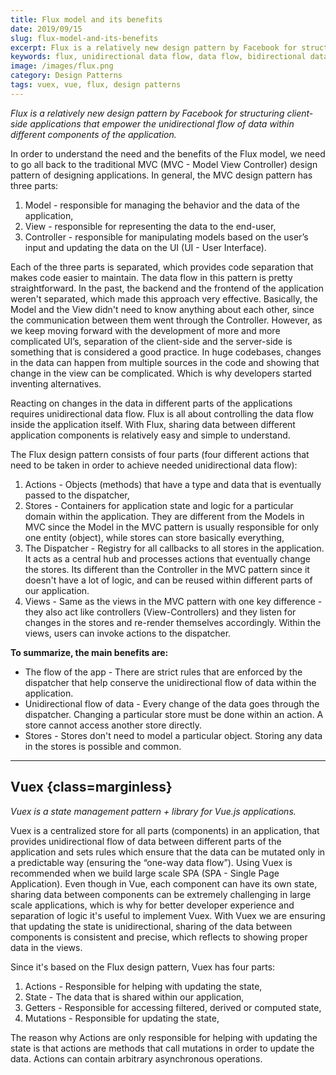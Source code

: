 ```yaml
---
title: Flux model and its benefits
date: 2019/09/15
slug: flux-model-and-its-benefits
excerpt: Flux is a relatively new design pattern by Facebook for structuring client-side applications that empower the unidirectional flow of data within different components of the application.
keywords: flux, unidirectional data flow, data flow, bidirectional data flow, mvc, design pattern, vuex, vue, redux, react
image: /images/flux.png
category: Design Patterns
tags: vuex, vue, flux, design patterns
---
```


_Flux is a relatively new design pattern by Facebook for structuring client-side applications that empower the unidirectional flow of data within different components of the application._

In order to understand the need and the benefits of the Flux model, we need to go all back to the traditional MVC (MVC - Model View Controller) design pattern of designing applications. In general, the MVC design pattern has three parts:

1. Model - responsible for managing the behavior and the data of the application,
2. View - responsible for representing the data to the end-user,
3. Controller - responsible for manipulating models based on the user’s input and updating the data on the UI (UI - User Interface).

Each of the three parts is separated, which provides code separation that makes code easier to maintain. The data flow in this pattern is pretty straightforward. In the past, the backend and the frontend of the application weren't separated, which made this approach very effective. Basically, the Model and the View didn't need to know anything about each other, since the communication between them went through the Controller. However, as we keep moving forward with the development of more and more complicated UI’s, separation of the client-side and the server-side is something that is considered a good practice. In huge codebases, changes in the data can happen from multiple sources in the code and showing that change in the view can be complicated. Which is why developers started inventing alternatives.

Reacting on changes in the data in different parts of the applications requires unidirectional data flow. Flux is all about controlling the data flow inside the application itself. With Flux, sharing data between different application components is relatively easy and simple to understand.

The Flux design pattern consists of four parts (four different actions that need to be taken in order to achieve needed unidirectional data flow):

1. Actions - Objects (methods) that have a type and data that is eventually passed to the dispatcher,
2. Stores - Containers for application state and logic for a particular domain within the application. They are different from the Models in MVC since the Model in the MVC pattern is usually responsible for only one entity (object), while stores can store basically everything,
3. The Dispatcher - Registry for all callbacks to all stores in the application. It acts as a central hub and processes actions that eventually change the stores. Its different than the Controller in the MVC pattern since it doesn't have a lot of logic, and can be reused within different parts of our application.
4. Views - Same as the views in the MVC pattern with one key difference - they also act like controllers (View-Controllers) and they listen for changes in the stores and re-render themselves accordingly. Within the views, users can invoke actions to the dispatcher.

**To summarize, the main benefits are:**

-   The flow of the app - There are strict rules that are enforced by the dispatcher that help conserve the unidirectional flow of data within the application.
-   Unidirectional flow of data - Every change of the data goes through the dispatcher. Changing a particular store must be done within an action. A store cannot access another store directly.
-   Stores - Stores don't need to model a particular object. Storing any data in the stores is possible and common.

---

## Vuex {class=marginless}

_Vuex is a state management pattern + library for Vue.js applications._

Vuex is a centralized store for all parts (components) in an application, that provides unidirectional flow of data between different parts of the application and sets rules which ensure that the data can be mutated only in a predictable way (ensuring the “one-way data flow”). Using Vuex is recommended when we build large scale SPA (SPA - Single Page Application). Even though in Vue, each component can have its own state, sharing data between components can be extremely challenging in large scale applications, which is why for better developer experience and separation of logic it's useful to implement Vuex. With Vuex we are ensuring that updating the state is unidirectional, sharing of the data between components is consistent and precise, which reflects to showing proper data in the views.

Since it's based on the Flux design pattern, Vuex has four parts:

1. Actions - Responsible for helping with updating the state,
2. State - The data that is shared within our application,
3. Getters - Responsible for accessing filtered, derived or computed state,
4. Mutations - Responsible for updating the state,

The reason why Actions are only responsible for helping with updating the state is that actions are methods that call mutations in order to update the data. Actions can contain arbitrary asynchronous operations.
